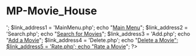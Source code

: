 # MP-Movie_House
<?php
echo '<!DOCTYPE html>';
$link_address1 = 'MainMenu.php';
echo "<a href='$link_address1'>Main Menu</a>";
$link_address2 = 'Search.php';
echo "<a href='$link_address2'>Search for Movies</a>";
$link_address3 = 'Add.php';
echo "<a href='$link_address3'>Add a Movie</a>";
$link_address4 = 'Delete.php';
echo "<a href='$link_address4'>Delete a Movie</</a>";
$link_address5 = 'Rate.php';
echo "<a href='$link_address5'>Rate a Movie</a>";
</html>
?>
